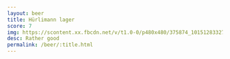 ```yaml
---
layout: beer
title: Hürlimann lager
score: 7
img: https://scontent.xx.fbcdn.net/v/t1.0-0/p480x480/375874_10151283327863745_1299694311_n.jpg?oh=071cdc044dd239a7fa1a0938ea04ee19&oe=58732B9D
desc: Rather good
permalink: /beer/:title.html
---
```

